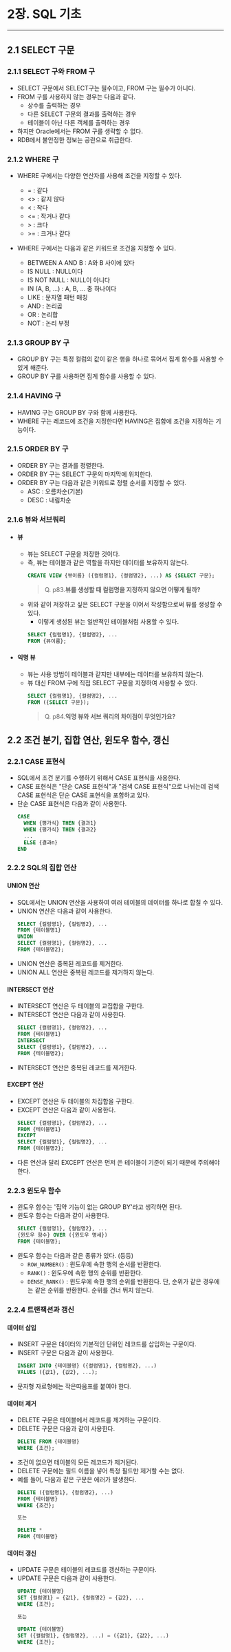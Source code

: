 # 2장. SQL 기초

---

## 2.1 SELECT 구문
### 2.1.1 SELECT 구와 FROM 구
- SELECT 구문에서 SELECT구는 필수이고, FROM 구는 필수가 아니다.
- FROM 구를 사용하지 않는 경우는 다음과 같다.
  - 상수를 출력하는 경우
  - 다른 SELECT 구문의 결과를 출력하는 경우
  - 테이블이 아닌 다른 객체를 출력하는 경우
- 하지만 Oracle에서는 FROM 구를 생략할 수 없다.
- RDB에서 불안정한 정보는 공란으로 취급한다.

### 2.1.2 WHERE 구
- WHERE 구에서는 다양한 연산자를 사용해 조건을 지정할 수 있다.
    - = : 같다
    - <> : 같지 않다
    - < : 작다
    - <= : 작거나 같다
    - \> : 크다
    - \>= : 크거나 같다

- WHERE 구에서는 다음과 같은 키워드로 조건을 지정할 수 있다.
  - BETWEEN A AND B : A와 B 사이에 있다
  - IS NULL : NULL이다
  - IS NOT NULL : NULL이 아니다
  - IN (A, B, ...) : A, B, ... 중 하나이다
  - LIKE : 문자열 패턴 매칭
  - AND : 논리곱
  - OR : 논리합
  - NOT : 논리 부정

### 2.1.3 GROUP BY 구
- GROUP BY 구는 특정 컬럼의 값이 같은 행을 하나로 묶어서 집계 함수를 사용할 수 있게 해준다.
- GROUP BY 구를 사용하면 집계 함수를 사용할 수 있다.

### 2.1.4 HAVING 구
- HAVING 구는 GROUP BY 구와 함께 사용한다.
- WHERE 구는 레코드에 조건을 지정한다면 HAVING은 집합에 조건을 지정하는 기능이다.

### 2.1.5 ORDER BY 구
- ORDER BY 구는 결과를 정렬한다.
- ORDER BY 구는 SELECT 구문의 마지막에 위치한다.
- ORDER BY 구는 다음과 같은 키워드로 정렬 순서를 지정할 수 있다.
  - ASC : 오름차순(기본)
  - DESC : 내림차순

### 2.1.6 뷰와 서브쿼리
- #### 뷰
  - 뷰는 SELECT 구문을 저장한 것이다.
  - 즉, 뷰는 테이블과 같은 역할을 하지만 데이터를 보유하지 않는다.
    ```sql
    CREATE VIEW {뷰이름} ({컬럼명1}, {컬럼명2}, ...) AS {SELECT 구문};
    ```
    > Q. p83.__뷰를 생성할 때 컬럼명을 지정하지 않으면 어떻게 될까?__
  - 위와 같이 저장하고 싶은 SELECT 구문을 이어서 작성함으로써 뷰를 생성할 수 있다.
    - 이렇게 생성된 뷰는 일반적인 테이블처럼 사용할 수 있다.
    ```sql
    SELECT {컬럼명1}, {컬럼명2}, ...
    FROM {뷰이름};
    ```
- #### 익명 뷰
  - 뷰는 사용 방법이 테이블과 같지만 내부에는 데이터를 보유하지 않는다.
  - 뷰 대신 FROM 구에 직접 SELECT 구문을 지정하여 사용할 수 있다.
    ```sql
    SELECT {컬럼명1}, {컬럼명2}, ...
    FROM ({SELECT 구문});
    ```
    > Q. p84.__익명 뷰와 서브 쿼리의 차이점이 무엇인가요?__

## 2.2 조건 분기, 집합 연산, 윈도우 함수, 갱신
### 2.2.1 CASE 표현식
- SQL에서 조건 분기를 수행하기 위해서 CASE 표현식을 사용한다.
- CASE 표현식은 "단순 CASE 표현식"과 "검색 CASE 표현식"으로 나뉘는데 검색 CASE 표현식은 단순 CASE 표현식을 포함하고 있다.
- 단순 CASE 표현식은 다음과 같이 사용한다.
  ```sql
  CASE 
    WHEN {평가식} THEN {결과1}
    WHEN {평가식} THEN {결과2}
    ...
    ELSE {결과n}
  END
  ```

### 2.2.2 SQL의 집합 연산
#### UNION 연산
- SQL에서는 UNION 연산을 사용하여 여러 테이블의 데이터를 하나로 합칠 수 있다.
- UNION 연산은 다음과 같이 사용한다.
  ```sql
  SELECT {컬럼명1}, {컬럼명2}, ...
  FROM {테이블명1}
  UNION
  SELECT {컬럼명1}, {컬럼명2}, ...
  FROM {테이블명2};
  ```
- UNION 연산은 중복된 레코드를 제거한다.
- UNION ALL 연산은 중복된 레코드를 제거하지 않는다.

#### INTERSECT 연산
- INTERSECT 연산은 두 테이블의 교집합을 구한다.
- INTERSECT 연산은 다음과 같이 사용한다.
  ```sql
  SELECT {컬럼명1}, {컬럼명2}, ...
  FROM {테이블명1}
  INTERSECT
  SELECT {컬럼명1}, {컬럼명2}, ...
  FROM {테이블명2};
  ```
- INTERSECT 연산은 중복된 레코드를 제거한다.

#### EXCEPT 연산
- EXCEPT 연산은 두 테이블의 차집합을 구한다.
- EXCEPT 연산은 다음과 같이 사용한다.
  ```sql
  SELECT {컬럼명1}, {컬럼명2}, ...
  FROM {테이블명1}
  EXCEPT
  SELECT {컬럼명1}, {컬럼명2}, ...
  FROM {테이블명2};
  ```
- 다른 연산과 달리 EXCEPT 연산은 먼저 쓴 테이블이 기준이 되기 때문에 주의해야 한다.

### 2.2.3 윈도우 함수
- 윈도우 함수는 '집약 기능이 없는 GROUP BY'라고 생각하면 된다.
- 윈도우 함수는 다음과 같이 사용한다.
  ```sql
  SELECT {컬럼명1}, {컬럼명2}, ...
  {윈도우 함수} OVER ({윈도우 명세})
  FROM {테이블명};
  ```
- 윈도우 함수는 다음과 같은 종류가 있다. (등등)
  - `ROW_NUMBER()` : 윈도우에 속한 행의 순서를 반환한다.
  - `RANK()` : 윈도우에 속한 행의 순위를 반환한다.
  - `DENSE_RANK()` : 윈도우에 속한 행의 순위를 반환한다. 단, 순위가 같은 경우에는 같은 순위를 반환한다. 순위를 건너 뛰지 않는다.

### 2.2.4 트랜잭션과 갱신
#### 데이터 삽입
- INSERT 구문은 데이터의 기본적인 단위인 레코드를 삽입하는 구문이다.
- INSERT 구문은 다음과 같이 사용한다.
  ```sql
  INSERT INTO {테이블명} ({컬럼명1}, {컬럼명2}, ...)
  VALUES ({값1}, {값2}, ...);
  ```
- 문자형 자료형에는 작은따옴표를 붙여야 한다.

#### 데이터 제거
- DELETE 구문은 테이블에서 레코드를 제거하는 구문이다.
- DELETE 구문은 다음과 같이 사용한다.
  ```sql
  DELETE FROM {테이블명}
  WHERE {조건};
  ```
- 조건이 없으면 테이블의 모든 레코드가 제거된다.
- DELETE 구문에는 필드 이름을 넣어 특정 필드만 제거할 수는 없다.
- 예를 들어, 다음과 같은 구문은 에러가 발생한다.
  ```sql
  DELETE ({컬럼명1}, {컬럼명2}, ...) 
  FROM {테이블명} 
  WHERE {조건};
  
  또는 
  
  DELETE *
  FROM {테이블명}
  ```
  
#### 데이터 갱신
- UPDATE 구문은 테이블의 레코드를 갱신하는 구문이다.
- UPDATE 구문은 다음과 같이 사용한다.
  ```sql
  UPDATE {테이블명}
  SET {컬럼명1} = {값1}, {컬럼명2} = {값2}, ...
  WHERE {조건};
  
  또는
  
  UPDATE {테이블명}
  SET ({컬럼명1}, {컬럼명2}, ...) = ({값1}, {값2}, ...)
  WHERE {조건};
  ```
  
